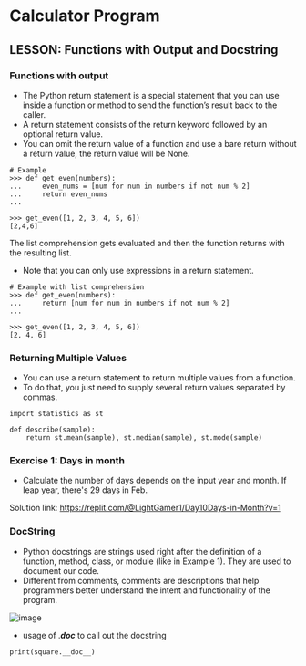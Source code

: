 # Calculator Program

## LESSON: Functions with Output and Docstring
### Functions with output
- The Python return statement is a special statement that you can use inside a function or method to send the function’s result back to the caller.
- A return statement consists of the return keyword followed by an optional return value.
- You can omit the return value of a function and use a bare return without a return value, the return value will be None.

```
# Example
>>> def get_even(numbers):
...     even_nums = [num for num in numbers if not num % 2]
...     return even_nums
...

>>> get_even([1, 2, 3, 4, 5, 6])
[2,4,6]
```

The list comprehension gets evaluated and then the function returns with the resulting list. 
 * Note that you can only use expressions in a return statement.
 
```
# Example with list comprehension
>>> def get_even(numbers):
...     return [num for num in numbers if not num % 2]
...

>>> get_even([1, 2, 3, 4, 5, 6])
[2, 4, 6]
```

### Returning Multiple Values
- You can use a return statement to return multiple values from a function. 
- To do that, you just need to supply several return values separated by commas.
```
import statistics as st

def describe(sample):
    return st.mean(sample), st.median(sample), st.mode(sample)
```

### Exercise 1: Days in month
- Calculate the number of days depends on the input year and month. If leap year, there's 29 days in Feb.

Solution link: https://replit.com/@LightGamer1/Day10Days-in-Month?v=1

### DocString
- Python docstrings are strings used right after the definition of a function, method, class, or module (like in Example 1). They are used to document our code.
- Different from comments, comments are descriptions that help programmers better understand the intent and functionality of the program. 

![image](https://user-images.githubusercontent.com/100339175/226173653-db9ca025-f242-424f-ab22-2d7396ec9c90.png)

- usage of .___doc___ to call out the docstring
```
print(square.__doc__)
```




